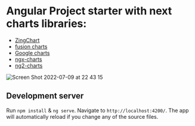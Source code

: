 # Angular Project starter with next charts libraries:
* [ZingChart](https://www.zingchart.com/)
* [fusion charts](https://www.fusioncharts.com/)
* [Google charts](https://developers.google.com/chart)
* [ngx-charts](https://swimlane.gitbook.io/ngx-charts/)
* [ng2-charts](https://valor-software.com/ng2-charts/)


![Screen Shot 2022-07-09 at 22 43 15](https://user-images.githubusercontent.com/13996110/178120459-cc692b8a-dff2-4b5b-bd0b-4d290cdd6487.png)

## Development server
Run `npm install` & `ng serve`. 
Navigate to `http://localhost:4200/`. 
The app will automatically reload if you change any of the source files.

